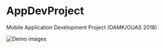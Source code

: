 # AppDevProject
Mobile Application Development Project (OAMK/OUAS 2018)

![Demo images](https://i.ibb.co/XkpCk2b/Mint.png)
